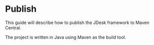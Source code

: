 # Publish

This guide will describe how to publish the JDesk framework to Maven Central.

The project is written in Java using Maven as the build tool.
